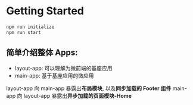 # Getting Started

```js
npm run initialize
npm run start
```

## 简单介绍整体 Apps:

- layout-app: 可以理解为微前端的基座应用
- main-app: 基于基座应用的微应用

layout-app 向 main-app 暴露出**布局模块**, 以及**同步加载的 Footer 组件**
main-app 向 layout-app 暴露出**异步加载的页面模块-Home**
